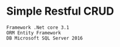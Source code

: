 # Simple Restful CRUD 
```
Framework .Net core 3.1 
ORM Entity Framework
DB Microsoft SQL Server 2016
```
